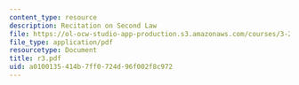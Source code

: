 ```yaml
---
content_type: resource
description: Recitation on Second Law
file: https://ol-ocw-studio-app-production.s3.amazonaws.com/courses/3-20-materials-at-equilibrium-sma-5111-fall-2003/a0100135414b7ff0724d96f002f8c972_r3.pdf
file_type: application/pdf
resourcetype: Document
title: r3.pdf
uid: a0100135-414b-7ff0-724d-96f002f8c972
---
```

